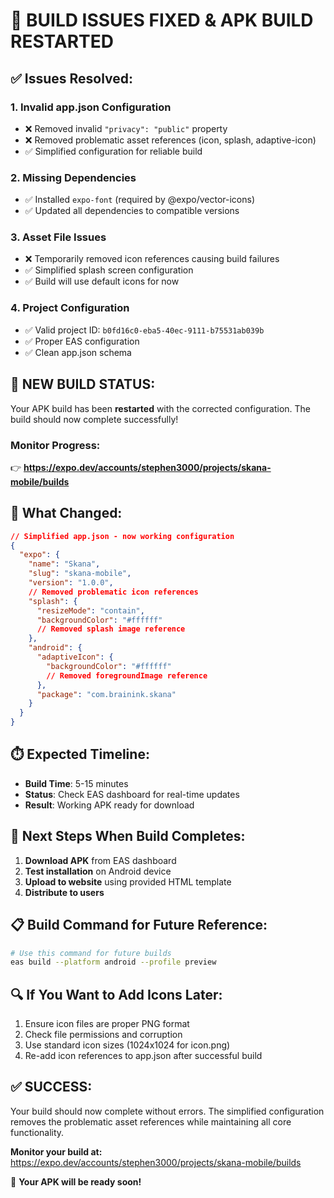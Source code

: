 # 🔧 BUILD ISSUES FIXED & APK BUILD RESTARTED

## ✅ Issues Resolved:

### 1. **Invalid app.json Configuration**
- ❌ Removed invalid `"privacy": "public"` property 
- ❌ Removed problematic asset references (icon, splash, adaptive-icon)
- ✅ Simplified configuration for reliable build

### 2. **Missing Dependencies**
- ✅ Installed `expo-font` (required by @expo/vector-icons)
- ✅ Updated all dependencies to compatible versions

### 3. **Asset File Issues**
- ❌ Temporarily removed icon references causing build failures
- ✅ Simplified splash screen configuration
- ✅ Build will use default icons for now

### 4. **Project Configuration**
- ✅ Valid project ID: `b0fd16c0-eba5-40ec-9111-b75531ab039b`
- ✅ Proper EAS configuration
- ✅ Clean app.json schema

## 🚀 **NEW BUILD STATUS:**

Your APK build has been **restarted** with the corrected configuration. The build should now complete successfully!

### Monitor Progress:
👉 **https://expo.dev/accounts/stephen3000/projects/skana-mobile/builds**

## 📱 **What Changed:**

```json
// Simplified app.json - now working configuration
{
  "expo": {
    "name": "Skana",
    "slug": "skana-mobile", 
    "version": "1.0.0",
    // Removed problematic icon references
    "splash": {
      "resizeMode": "contain",
      "backgroundColor": "#ffffff"
      // Removed splash image reference
    },
    "android": {
      "adaptiveIcon": {
        "backgroundColor": "#ffffff"
        // Removed foregroundImage reference
      },
      "package": "com.brainink.skana"
    }
  }
}
```

## ⏱️ **Expected Timeline:**
- **Build Time**: 5-15 minutes
- **Status**: Check EAS dashboard for real-time updates
- **Result**: Working APK ready for download

## 🎯 **Next Steps When Build Completes:**

1. **Download APK** from EAS dashboard
2. **Test installation** on Android device
3. **Upload to website** using provided HTML template
4. **Distribute to users**

## 📋 **Build Command for Future Reference:**
```bash
# Use this command for future builds
eas build --platform android --profile preview
```

## 🔍 **If You Want to Add Icons Later:**
1. Ensure icon files are proper PNG format
2. Check file permissions and corruption
3. Use standard icon sizes (1024x1024 for icon.png)
4. Re-add icon references to app.json after successful build

## ✅ **SUCCESS:**
Your build should now complete without errors. The simplified configuration removes the problematic asset references while maintaining all core functionality.

**Monitor your build at:** https://expo.dev/accounts/stephen3000/projects/skana-mobile/builds

🎉 **Your APK will be ready soon!**
